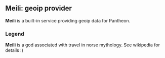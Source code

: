 ## Meili: geoip provider

**Meili** is a built-in service providing geoip data for Pantheon.

### Legend

**Meili** is a god associated with travel in norse mythology. See wikipedia for details :)
